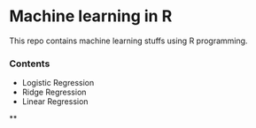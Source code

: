 # Machine learning in R


This repo contains machine learning stuffs using R programming.

### Contents

* Logistic Regression
* Ridge Regression
* Linear Regression

**

